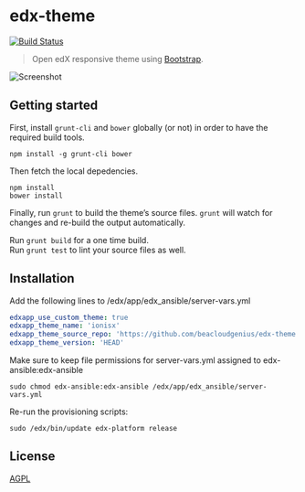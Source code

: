 # edx-theme

[![Build Status](https://travis-ci.org/IONISx/edx-theme.svg?branch=master)](https://travis-ci.org/IONISx/edx-theme)

> Open edX responsive theme using [Bootstrap](http://getbootstrap.com/).

![Screenshot](https://raw.githubusercontent.com/IONISx/edx-theme/docs/images/responsive.png)

## Getting started

First, install `grunt-cli` and `bower` globally (or not) in order to have the required build tools.

    npm install -g grunt-cli bower

Then fetch the local depedencies.

    npm install
    bower install

Finally, run `grunt` to build the theme’s source files.
`grunt` will watch for changes and re-build the output automatically.

Run `grunt build` for a one time build.  
Run `grunt test` to lint your source files as well.


## Installation

Add the following lines to /edx/app/edx_ansible/server-vars.yml
```yml
edxapp_use_custom_theme: true
edxapp_theme_name: 'ionisx'
edxapp_theme_source_repo: 'https://github.com/beacloudgenius/edx-theme.git'
edxapp_theme_version: 'HEAD'
```
Make sure to keep file permissions for server-vars.yml assigned to edx-ansible:edx-ansible

	sudo chmod edx-ansible:edx-ansible /edx/app/edx_ansible/server-vars.yml

Re-run the provisioning scripts:
```
sudo /edx/bin/update edx-platform release
```
## License

[AGPL](http://en.wikipedia.org/wiki/Affero_General_Public_License)
